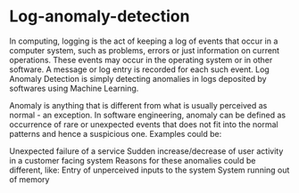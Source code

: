 # Log-anomaly-detection
In computing, logging is the act of keeping a log of events that occur in a computer system, such as problems, errors or just information on current operations. These events may occur in the operating system or in other software. A message or log entry is recorded for each such event. Log Anomaly Detection is simply detecting anomalies in logs deposited by softwares using Machine Learning.

Anomaly is anything that is different from what is usually perceived as normal - an exception. In software engineering, anomaly can be defined as occurrence of rare or unexpected events that does not fit into the normal patterns and hence a suspicious one. Examples could be:

Unexpected failure of a service
Sudden increase/decrease of user activity in a customer facing system
Reasons for these anomalies could be different, like:
Entry of unperceived inputs to the system
System running out of memory
